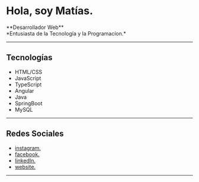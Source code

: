 <h1>Hola, soy Matías.</h1>
**Desarrollador Web**
</br>
*Entusiasta de la Tecnología y la Programacíon.*
<hr>
<h2>Tecnologías</h2>
<ul>
 <li>HTML/CSS</li> 
 <li>JavaScript</li> 
 <li>TypeScript</li> 
 <li>Angular</li> 
 <li>Java</li>
 <li>SpringBoot</li>
  <li>MySQL</li>
</ul>
<hr>
<h2>Redes Sociales</h2>
<ul>
  <li>
    <a href="https://www.instagram.com/matiasvd._/" target="_blank">instagram.</a>
  </li>
  <li>
    <a href="https://www.facebook.com/profile.php?id=100008822837109" target="_blank">facebook.</a>  
  </li>
  <li>
    <a href="https://www.linkedin.com/in/matias-villafañe-a08041186/" target="_blank">linkedIn.</a>  
  </li>
  <li>
    <a href="https://portfolio-219c8.web.app/" target="_blank">website.</a>  
  </li>
</ul>
<hr>
